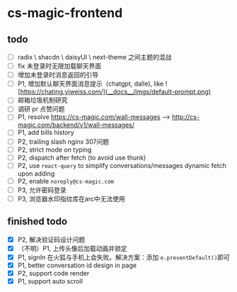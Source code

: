 # cs-magic-frontend

## todo

- [ ] radix \ shacdn \ daisyUI \ next-theme 之间主题的混战
- [ ] fix 未登录时无限加载聊天界面
- [ ] 增加未登录时消息返回的引导
- [ ] P1, 增加默认聊天界面消息提示（chatgpt, dalle), like ![https://chating.yiweiss.com/](__docs__/imgs/default-prompt.png)
- [ ] 邮箱垃圾机制研究
- [ ] 调研 pr 点赞问题
- [ ] P1, resolve https://cs-magic.com/wall-messages --> http://cs-magic.com/backend/v1/wall-messages/
- [ ] P1, add bills history
- [ ] P2, trailing slash nginx 307问题
- [ ] P2, strict mode on typing
- [ ] P2, dispatch after fetch (to avoid use thunk)
- [ ] P2, use `react-query` to simplify conversations/messages dynamic fetch upon adding
- [ ] P2, enable `noreply@cs-magic.com`
- [ ] P3, 允许密码登录
- [ ] P3, 浏览器水印指纹库在arc中无法使用

## finished todo

- [x] P2, 解决验证码设计问题
- [x] （不明）P1, 上传头像后加载动画并锁定
- [x] P1, signIn 在火狐与手机上会失败。解决方案：添加 `e.preventDefault()`即可
- [x] P1, better conversation id design in page
- [x] P2, support code render
- [x] P1, support auto scroll
